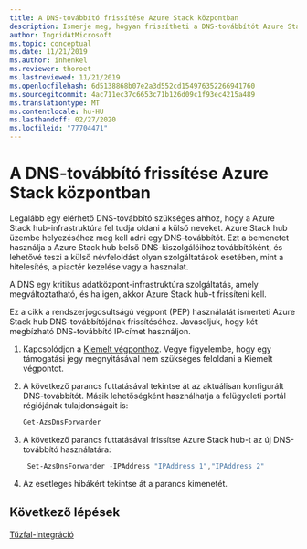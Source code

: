 ```yaml
---
title: A DNS-továbbító frissítése Azure Stack központban
description: Ismerje meg, hogyan frissítheti a DNS-továbbítót Azure Stack hub-ban.
author: IngridAtMicrosoft
ms.topic: conceptual
ms.date: 11/21/2019
ms.author: inhenkel
ms.reviewer: thoroet
ms.lastreviewed: 11/21/2019
ms.openlocfilehash: 6d5138868b07e2a3d552cd154976352266941760
ms.sourcegitcommit: 4ac711ec37c6653c71b126d09c1f93ec4215a489
ms.translationtype: MT
ms.contentlocale: hu-HU
ms.lasthandoff: 02/27/2020
ms.locfileid: "77704471"
---
```

# <a name="update-the-dns-forwarder-in-azure-stack-hub"></a>A DNS-továbbító frissítése Azure Stack központban

Legalább egy elérhető DNS-továbbító szükséges ahhoz, hogy a Azure Stack hub-infrastruktúra fel tudja oldani a külső neveket. Azure Stack hub üzembe helyezéséhez meg kell adni egy DNS-továbbítót. Ezt a bemenetet használja a Azure Stack hub belső DNS-kiszolgálóihoz továbbítóként, és lehetővé teszi a külső névfeloldást olyan szolgáltatások esetében, mint a hitelesítés, a piactér kezelése vagy a használat.

A DNS egy kritikus adatközpont-infrastruktúra szolgáltatás, amely megváltoztatható, és ha igen, akkor Azure Stack hub-t frissíteni kell.

Ez a cikk a rendszerjogosultságú végpont (PEP) használatát ismerteti Azure Stack hub DNS-továbbítójának frissítéséhez. Javasoljuk, hogy két megbízható DNS-továbbító IP-címet használjon.

1. Kapcsolódjon a [Kiemelt végponthoz](azure-stack-privileged-endpoint.md). Vegye figyelembe, hogy egy támogatási jegy megnyitásával nem szükséges feloldani a Kiemelt végpontot.

2. A következő parancs futtatásával tekintse át az aktuálisan konfigurált DNS-továbbítót. Másik lehetőségként használhatja a felügyeleti portál régiójának tulajdonságait is:

   ```powershell
   Get-AzsDnsForwarder
   ```

3. A következő parancs futtatásával frissítse Azure Stack hub-t az új DNS-továbbító használatára:

   ```powershell
    Set-AzsDnsForwarder -IPAddress "IPAddress 1","IPAddress 2"
   ```

4. Az esetleges hibákért tekintse át a parancs kimenetét.

## <a name="next-steps"></a>Következő lépések

[Tűzfal-integráció](azure-stack-firewall.md)
